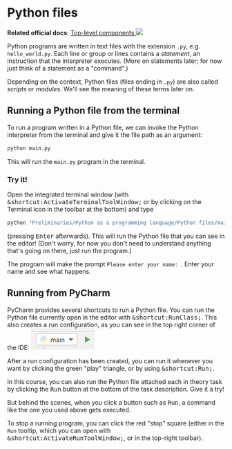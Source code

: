 # Python files

**Related official docs**: 
[Top-level components <img height="12" style="display: inline" src="https://raw.githubusercontent.com/webartifex/intro-to-python/master/static/link_to_py.png">](https://docs.python.org/3/reference/toplevel_components.html)

Python programs are written in text files with the extension `.py`, e.g. `hello_world.py`.
Each line or group or lines contains a *statement*, an instruction that the interpreter 
executes. (More on statements later; for now just think of a statement as a "command".)

Depending on the context, Python files (files ending in `.py`) are also called *scripts* or 
*modules*. We'll see the meaning of these terms later on.

## Running a Python file from the terminal

To run a program written in a Python file, we can invoke the Python interpreter from the 
terminal and give it the file path as an argument:
```bash
python main.py
```
This will run the `main.py` program in the terminal.

### Try it!

Open the integrated terminal window (with 
<kbd>&shortcut:ActivateTerminalToolWindow;</kbd> or by clicking on the Terminal icon in the
toolbar at the bottom) and type
```bash
python "Preliminaries/Python as a programming language/Python files/main.py"
```
(pressing <kbd>Enter</kbd> afterwards). This will run the Python file that you can see in the
editor! (Don't worry, for now you don't need to understand anything that's going on there,
just run the program.)

The program will make the prompt `Please enter your name: `. Enter your name and see what 
happens.



## Running from PyCharm

PyCharm provides several shortcuts to run a Python file. You can run the Python file currently
open in the editor with <kbd>&shortcut:RunClass;</kbd>. This also creates a run configuration, 
as you can see in the top right corner of the IDE: ![run configuration](static/runconf.png) 

After a run configuration has been created, you can run it whenever you want by clicking the
green "play" triangle, or by using <kbd>&shortcut:Run;</kbd>.

In this course, you can also run the Python file attached each in theory task by clicking the
<kbd>Run</kbd> button at the bottom of the task description. Give it a try!

But behind the scenes, when you click a button such as <kbd>Run</kbd>, a command like the one you used above gets executed.

To stop a running program, you can click the red "stop" square (either in the `Run` tooltip, 
which you can open with <kbd>&shortcut:ActivateRunToolWindow;</kbd>, or in the top-right 
toolbar).
